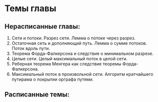 # Темы главы

## Нерасписанные главы:
1. Сети и потоки. Разрез сети. Лемма о потоке через разрез.
2. Остаточная сеть и дополняющий путь. Лемма о сумме потоков. Поток вдоль пути.
3. Теорема Форда-Фалкерсона и следствие о минимальном разрезе.
4. Целые сети. Целый максимальный поток в целой сети.
5. Реберная теорема Менгера как следствие теоремы Форда-Фалкерсона.
6. Максимальный поток в произвольной сети. Алгоритм кратчайшего путирама о покрытии орграфа путями.

## Расписанные темы:
